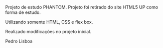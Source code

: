 Projeto de estudo PHANTOM.
Projeto foi retirado do site HTML5 UP como forma de estudo.

Utilizando somente HTML, CSS e flex box.

Realizado modificações no projeto inicial.

Pedro Lisboa
